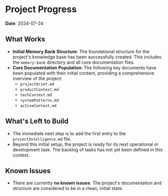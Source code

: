 # Project Progress

**Date**: 2024-07-24

## What Works

*   **Initial Memory Bank Structure**: The foundational structure for the project's knowledge base has been successfully created. This includes the `memory-bank` directory and all core documentation files.
*   **Core Documentation Population**: The following key documents have been populated with their initial content, providing a comprehensive overview of the project:
    *   `projectbrief.md`
    *   `productContext.md`
    *   `techContext.md`
    *   `systemPatterns.md`
    *   `activeContext.md`

## What's Left to Build

*   The immediate next step is to add the first entry to the `projectIntelligence.md` file.
*   Beyond this initial setup, the project is ready for its next operational or development task. The backlog of tasks has not yet been defined in this context.

## Known Issues

*   There are currently **no known issues**. The project's documentation and structure are considered to be in a clean, initial state.
